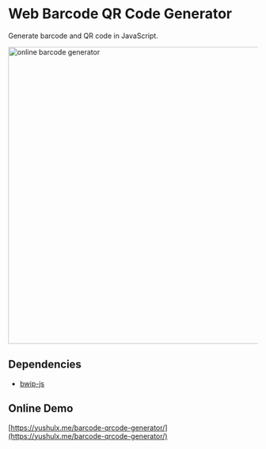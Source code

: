 # Web Barcode QR Code Generator
Generate barcode and QR code in JavaScript.

<img src="https://github.com/yushulx/barcode-qrcode-generator/assets/2202306/11bae21d-bb73-408b-8edb-ca5189205323" width="600px" alt="online barcode generator">

## Dependencies
- [bwip-js](https://www.npmjs.com/package/bwip-js)

## Online Demo
[https://yushulx.me/barcode-qrcode-generator/](https://yushulx.me/barcode-qrcode-generator/)
